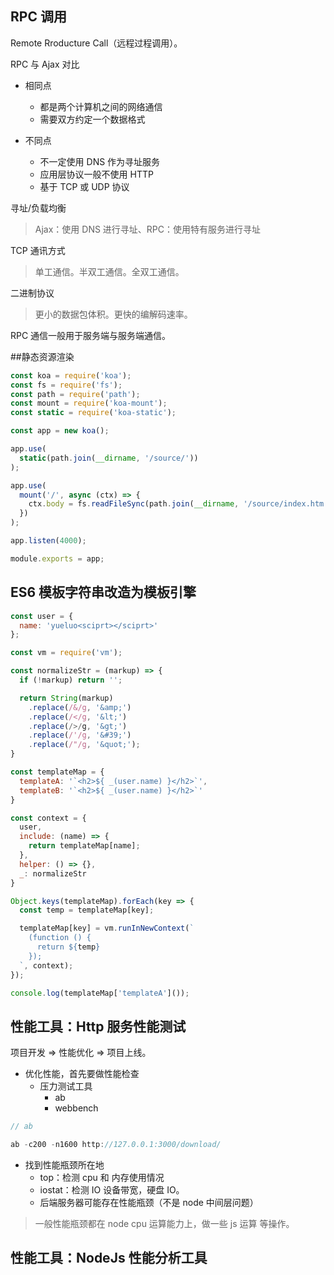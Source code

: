 ## RPC 调用

Remote Rroducture Call（远程过程调用）。

RPC 与 Ajax 对比

* 相同点
  * 都是两个计算机之间的网络通信
  * 需要双方约定一个数据格式

* 不同点
  * 不一定使用 DNS 作为寻址服务
  * 应用层协议一般不使用 HTTP
  * 基于 TCP 或 UDP 协议

  

寻址/负载均衡

> Ajax：使用 DNS 进行寻址、RPC：使用特有服务进行寻址



TCP 通讯方式

> 单工通信。半双工通信。全双工通信。



二进制协议

> 更小的数据包体积。更快的编解码速率。



RPC 通信一般用于服务端与服务端通信。

##静态资源渲染

```js
const koa = require('koa');
const fs = require('fs');
const path = require('path');
const mount = require('koa-mount');
const static = require('koa-static');

const app = new koa();

app.use(
  static(path.join(__dirname, '/source/'))
);

app.use(
  mount('/', async (ctx) => {
    ctx.body = fs.readFileSync(path.join(__dirname, '/source/index.htm'), 'utf-8')
  })
);

app.listen(4000);

module.exports = app;
```

## ES6 模板字符串改造为模板引擎

```js
const user = {
  name: 'yueluo<sciprt></sciprt>'
};

const vm = require('vm');

const normalizeStr = (markup) => {
  if (!markup) return '';

  return String(markup)
    .replace(/&/g, '&amp;')
    .replace(/</g, '&lt;')
    .replace(/>/g, '&gt;')
    .replace(/'/g, '&#39;')
    .replace(/"/g, '&quot;');
}

const templateMap = {
  templateA: '`<h2>${ _(user.name) }</h2>`',
  templateB: '`<h2>${ _(user.name) }</h2>`'
}

const context = {
  user,
  include: (name) => {
    return templateMap[name];
  },
  helper: () => {},
  _: normalizeStr
}

Object.keys(templateMap).forEach(key => {
  const temp = templateMap[key];

  templateMap[key] = vm.runInNewContext(`
    (function () {
      return ${temp}
    });
  `, context);
});

console.log(templateMap['templateA']());
```

## 性能工具：Http 服务性能测试

项目开发 => 性能优化 => 项目上线。

* 优化性能，首先要做性能检查
  * 压力测试工具
    * ab
    * webbench

```js
// ab

ab -c200 -n1600 http://127.0.0.1:3000/download/
```

* 找到性能瓶颈所在地
  * top：检测 cpu 和 内存使用情况
  * iostat：检测 IO 设备带宽，硬盘 IO。
  * 后端服务器可能存在性能瓶颈（不是 node 中间层问题）

> 一般性能瓶颈都在 node cpu 运算能力上，做一些 js 运算 等操作。

## 性能工具：NodeJs 性能分析工具

